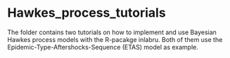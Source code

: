 # Hawkes_process_tutorials
The folder contains two tutorials on how to implement and use Bayesian Hawkes process models with the R-pacakge inlabru. Both of them use the Epidemic-Type-Aftershocks-Sequence (ETAS) model as example.
